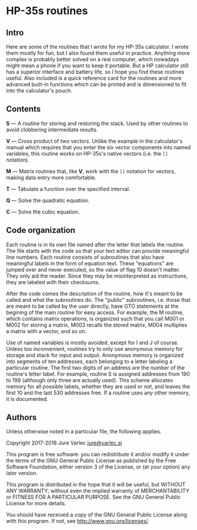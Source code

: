 # HP-35s routines

## Intro

Here are some of the routines that I wrote for my HP-35s calculator. I
wrote them mostly for fun, but I also found them useful in
practice. Anything more complex is probably better solved on a real
computer, which nowadays might mean a phone if you want to keep it
portable. But a HP calculator still has a superior interface and
battery life, so I hope you find these routines useful. Also included
is a quick reference card for the routines and more advanced built-in
functions which can be printed and is dimensioned to fit into the
calculator's pouch.

## Contents

**S** — A routine for storing and restoring the stack. Used by other
  routines to avoid clobbering intermediate results.

**V** — Cross product of two vectors. Unlike the example in the
  calculator's manual which requires that you enter the six vector
  components into named variables, this routine works on HP-35s's
  native vectors (i.e. the `[]` notation).

**M** — Matrix routines that, like **V**, work with the `[]` notation
  for vectors, making data entry more comfortable.

**T** — Tabulate a function over the specified interval.

**Q** — Solve the quadratic equation.

**C** — Solve the cubic equation.

## Code organization

Each routine is in its own file named after the letter that labels the
routine. The file starts with the code so that your text editor can
provide meaningful line numbers. Each routine consists of subroutines
that also have meaningful labels in the form of equation text. These
"equations" are jumped over and never executed, so the value of flag
10 doesn't matter. They only aid the reader. Since they may be
misinterpreted as instructions, they are labeled with their checksums.

After the code comes the description of the routine, how it's meant to
be called and what the subroutines do. The "public" subroutines,
i.e. those that are meant to be called by the user directly, have GTO
statements at the begining of the main routine for easy access. For
example, the M routine, which contains matrix operations, is organized
such that you call M001 or M002 for storing a matrix, M003 recalls the
stored matrix, M004 multiplies a matrix with a vector, and so on.

Use of named variables is mostly avoided, except for I and J of
course. Unless too inconvenient, routines try to only use anonymous
memory for storage and stack for input and output. Anonymous memory is
organized into segments of ten addresses, each belonging to a letter
labeling a particular routine. The first two digits of an address are
the number of the routine's letter label. For example, routine S is
assigned addresses from 190 to 199 (although only three are actually
used). This scheme allocates memory for all possible labels, whether
they are used or not, and leaves the first 10 and the last 530
addresses free. If a routine uses any other memory, it is documented.

## Authors

Unless otherwise noted in a particular file, the following applies.

Copyright 2017-2018 Jure Varlec <jure@varlec.si>

This program is free software: you can redistribute it and/or modify
it under the terms of the GNU General Public License as published by
the Free Software Foundation, either version 3 of the License, or
(at your option) any later version.

This program is distributed in the hope that it will be useful,
but WITHOUT ANY WARRANTY; without even the implied warranty of
MERCHANTABILITY or FITNESS FOR A PARTICULAR PURPOSE.  See the
GNU General Public License for more details.

You should have received a copy of the GNU General Public License
along with this program.  If not, see <http://www.gnu.org/licenses/>.
